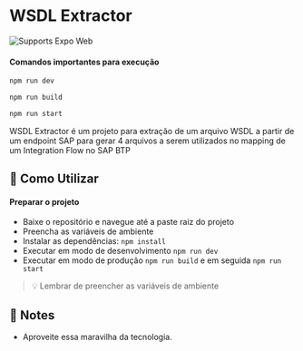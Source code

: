 # WSDL Extractor

<p>    
  <img alt="Supports Expo Web" longdesc="Supports Expo Web" src="https://img.shields.io/badge/web-4630EB.svg?style=flat-square&logo=GOOGLE-CHROME&labelColor=4285F4&logoColor=fff" />
</p>

#### Comandos importantes para execução

```sh
npm run dev
```

```sh
npm run build
```

```sh
npm run start
```

WSDL Extractor é um projeto para extração de um arquivo WSDL a partir de um endpoint SAP para gerar 4 arquivos a serem utilizados no mapping de um Integration Flow no SAP BTP

## 🚀 Como Utilizar

#### Preparar o projeto

- Baixe o repositório e navegue até a paste raiz do projeto
- Preencha as variáveis de ambiente
- Instalar as dependências: `npm install`
- Executar em modo de desenvolvimento `npm run dev`
- Executar em modo de produção `npm run build` e em seguida `npm run start`

> 💡 Lembrar de preencher as variáveis de ambiente

## 📝 Notes

- Aproveite essa maravilha da tecnologia.